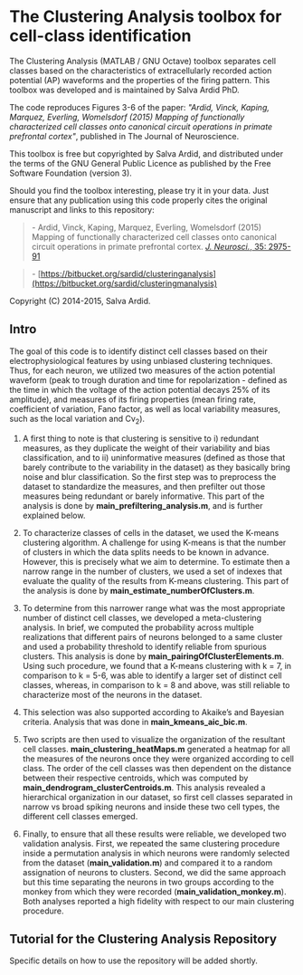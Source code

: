 # The Clustering Analysis toolbox for cell-class identification

The Clustering Analysis (MATLAB / GNU Octave) toolbox separates cell classes based on the characteristics of extracellularly recorded action potential (AP) waveforms and the properties of the firing pattern. This toolbox was developed and is maintained by Salva Ardid PhD.

The code reproduces Figures 3-6 of the paper: *"Ardid, Vinck, Kaping, Marquez, Everling, Womelsdorf (2015) Mapping of functionally characterized cell classes onto canonical circuit operations in primate prefrontal cortex"*, published in The Journal of Neuroscience.

This toolbox is free but copyrighted by Salva Ardid, and distributed under the terms of the GNU General Public Licence as published by the Free Software Foundation (version 3).

Should you find the toolbox interesting, please try it in your data. Just ensure that any publication using this code properly cites the original manuscript and links to this repository:

> \- Ardid, Vinck, Kaping, Marquez, Everling, Womelsdorf (2015) Mapping of functionally characterized cell classes onto canonical circuit operations in primate prefrontal cortex. [*J. Neurosci.*, 35: 2975-91](http://130.63.84.98/sardid/common/pdfs/ardid_jn2015.pdf)

> \- [https://bitbucket.org/sardid/clusteringanalysis](https://bitbucket.org/sardid/clusteringmanalysis)

Copyright (C) 2014-2015, Salva Ardid.

## Intro

The goal of this code is to identify distinct cell classes based on their electrophysiological features by using unbiased clustering techniques. Thus, for each neuron, we utilized two measures of the action potential waveform (peak to trough duration and time for repolarization - defined as the time in which the voltage of the action potential decays 25% of its amplitude), and measures of its firing properties (mean firing rate, coefficient of variation, Fano factor, as well as local variability measures, such as the local variation and Cv<sub>2</sub>).

1. A first thing to note is that clustering is sensitive to i) redundant measures, as they duplicate the weight of their variability and bias classification, and to ii) uninformative measures (defined as those that barely contribute to the variability in the dataset) as they basically bring noise and blur classification. So the first step was to preprocess the dataset to standardize the measures, and then prefilter out those measures being redundant or barely informative. This part of the analysis is done by **main_prefiltering_analysis.m**, and is further explained below.

2. To characterize classes of cells in the dataset, we used the K-means clustering algorithm. A challenge for using K-means
is that the number of clusters in which the data splits needs to be known in advance. However, this is precisely what we aim to determine. To estimate then a narrow range in the number of clusters, we used a set of indexes that evaluate the quality of the results from K-means clustering. This part of the analysis is done by **main_estimate_numberOfClusters.m**.

3. To determine from this narrower range what was the most appropriate number of distinct cell classes, we developed a meta-clustering analysis. In brief, we computed the probability across multiple realizations that different pairs of neurons belonged to a same cluster and used a probability threshold to identify reliable from spurious clusters. This analysis is done by **main_pairingOfClusterElements.m**. Using such procedure, we found that a K-means clustering with k = 7, in comparison to k = 5-6, was able to identify a larger set of distinct cell classes, whereas, in comparison to k = 8 and above, was still reliable to characterize most of the neurons in the dataset.

4. This selection was also supported according to Akaike’s and Bayesian criteria. Analysis that was done in **main_kmeans_aic_bic.m**.

5. Two scripts are then used to visualize the organization of the resultant cell classes. **main_clustering_heatMaps.m** generated a heatmap for all the measures of the neurons once they were organized according to cell class. The order of the cell classes was then dependent on the distance between their respective centroids, which was computed by **main_dendrogram_clusterCentroids.m**. This analysis revealed a hierarchical organization in our dataset, so first cell classes separated in narrow vs broad spiking neurons and inside these two cell types, the different cell classes emerged.

6. Finally, to ensure that all these results were reliable, we developed two validation analysis. First, we repeated the same clustering procedure inside a permutation analysis in which neurons were randomly selected from the dataset (**main_validation.m**) and compared it to a random assignation of neurons to clusters. Second, we did the same approach but this time separating the neurons in two groups according to the monkey from which they were recorded (**main_validation_monkey.m**). Both analyses reported a high fidelity with respect to our main clustering procedure.

## Tutorial for the Clustering Analysis Repository

Specific details on how to use the repository will be added shortly.
